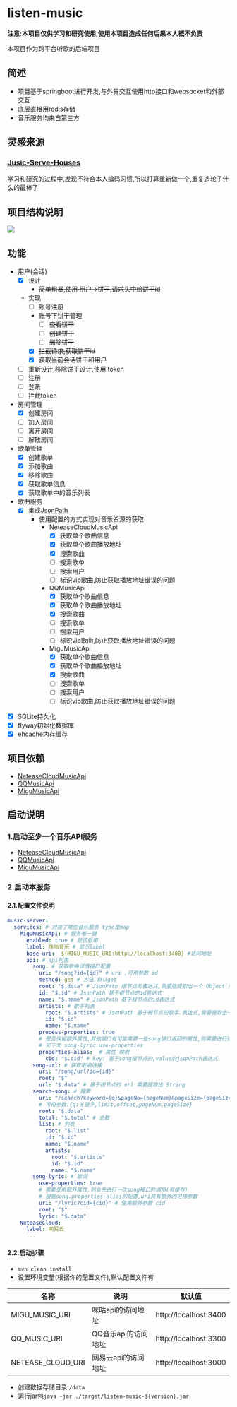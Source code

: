 # listen-music
**注意:本项目仅供学习和研究使用,使用本项目造成任何后果本人概不负责**

本项目作为跨平台听歌的后端项目


## 简述
* 项目基于springboot进行开发,与外界交互使用http接口和websocket和外部交互
* 底层直接用redis存储
* 音乐服务均来自第三方
## 灵感来源
### [Jusic-Serve-Houses](https://github.com/JumpAlang/Jusic-Serve-Houses)
学习和研究的过程中,发现不符合本人编码习惯,所以打算重新做一个,重复造轮子什么的最棒了

## 项目结构说明

![](./doc/项目层次.jpg)

## 功能
* 用户(会话)
    * [x] 设计
        * ~~简单粗暴,使用 用户->饼干,请求头中给饼干id~~
    * 实现
        *  [ ] ~~账号注册~~
        * ~~账号下饼干管理~~
            * [ ] ~~查看饼干~~
            * [ ] ~~创建饼干~~
            * [ ] ~~删除饼干~~
        * [x] ~~拦截请求,获取饼干id~~
        * [x] ~~获取当前会话饼干和用户~~
    * [ ] 重新设计,移除饼干设计,使用 token
    * [ ] 注册
    * [ ] 登录
    * [ ] 拦截token 
* 房间管理
    * [x] 创建房间
    * [ ] 加入房间
    * [ ] 离开房间
    * [ ] 解散房间
* 歌单管理
    * [x] 创建歌单
    * [x] 添加歌曲
    * [x] 移除歌曲
    * [x] 获取歌单信息
    * [x] 获取歌单中的音乐列表
* 歌曲服务
    * [x] 集成[JsonPath](https://github.com/json-path/JsonPath)
      * 使用配置的方式实现对音乐资源的获取
        * NeteaseCloudMusicApi
            * [x] 获取单个歌曲信息
            * [x] 获取单个歌曲播放地址
            * [x] 搜索歌曲
            * [ ] 搜索歌单
            * [ ] 搜索用户
            * [ ] 标识vip歌曲,防止获取播放地址错误的问题
        * QQMusicApi
            * [x] 获取单个歌曲信息
            * [x] 获取单个歌曲播放地址
            * [x] 搜索歌曲
            * [ ] 搜索歌单
            * [ ] 搜索用户
            * [ ] 标识vip歌曲,防止获取播放地址错误的问题
        * MiguMusicApi
            * [x] 获取单个歌曲信息
            * [x] 获取单个歌曲播放地址
            * [x] 搜索歌曲
            * [ ] 搜索歌单
            * [ ] 搜索用户
            * [ ] 标识vip歌曲,防止获取播放地址错误的问题
* [x] SQLite持久化
* [x] flyway初始化数据库
* [x] ehcache内存缓存
## 项目依赖
* [NeteaseCloudMusicApi](https://github.com/Binaryify/NeteaseCloudMusicApi)
* [QQMusicApi](https://github.com/jsososo/QQMusicApi)
* [MiguMusicApi](https://github.com/jsososo/MiguMusicApi)

## 启动说明
### 1.启动至少一个音乐API服务
* [NeteaseCloudMusicApi](https://github.com/Binaryify/NeteaseCloudMusicApi)
* [QQMusicApi](https://github.com/jsososo/QQMusicApi)
* [MiguMusicApi](https://github.com/jsososo/MiguMusicApi)
### 2.启动本服务
#### 2.1.配置文件说明

```yaml
music-server:
  services: # 对接了哪些音乐服务 type是map
    MiguMusicApi: # 服务唯一键
      enabled: true # 是否启用
      label: 咪咕音乐 # 显示label
      base-uri:  ${MIGU_MUSIC_URI:http://localhost:3400} #访问地址
      api: # api列表
        song: # 获取歌曲详情接口配置
          uri: "/song?id={id}" # uri ,可用参数 id
          method: get # 方法,默认get
          root: "$.data" # JsonPath 根节点的表达式,需要能提取出一个 Object 而非 array
          id: "$.id" # JsonPath 基于根节点的id表达式
          name: "$.name" # JsonPath 基于根节点的id表达式
          artists: # 歌手列表 
            root: "$.artists" # JsonPath 基于根节点的歌手 表达式,需要提取出一个 array
            id: "$.id" 
            name: "$.name"
          process-properties: true 
          # 是否保留额外属性,其他接口有可能需要一些song接口返回的属性,则需要进行提取
          # 见下文 song-lyric.use-properties
          properties-alias:  # 属性 映射
            cid: "$.cid" # key: 基于song根节点的,value的jsonPath表达式
        song-url: # 获取歌曲连接
          uri: "/song/url?id={id}"
          root: "$"
          url: "$.data" # 基于根节点的 url 需要提取出 String
        search-song: # 搜索 
          uri: "/search?keyword={q}&pageNo={pageNum}&pageSize={pageSize}"
          # 可用参数:{q:关键字,limit,offset,pageNum,pageSize}
          root: "$.data"
          total: "$.total" # 总数
          list: # 列表
            root: "$.list"
            id: "$.id"
            name: "$.name"
            artists:
              root: "$.artists"
              id: "$.id"
              name: "$.name"
        song-lyric: # 歌词
          use-properties: true
          # 需要使用额外属性,则会先进行一次song接口的调用(有缓存)
          # 根据song.properties-alias的配置,uri具有额外的可用参数
          uri: "/lyric?cid={cid}" # 使用额外参数 cid 
          root: "$"
          lyric: "$.data"
    NeteaseCloud:
      label: 网易云
      ...
```
#### 2.2.启动步骤
* `mvn clean install` 
* 设置环境变量(根据你的配置文件),默认配置文件有

名称|说明|默认值
-|-|-
MIGU_MUSIC_URI|咪咕api的访问地址|http://localhost:3400
QQ_MUSIC_URI|QQ音乐api的访问地址|http://localhost:3300
NETEASE_CLOUD_URI|网易云api的访问地址|http://localhost:3000

* 创建数据存储目录 `/data`
* 运行jar包`java -jar ./target/listen-music-${version}.jar` 
